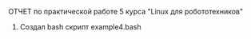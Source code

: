 ОТЧЕТ по практической работе 5 курса "Linux для робототехников"
1. Создал bash скрипт example4.bash
